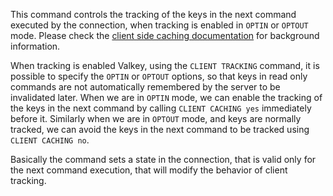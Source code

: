 This command controls the tracking of the keys in the next command executed
by the connection, when tracking is enabled in `OPTIN` or `OPTOUT` mode.
Please check the
[client side caching documentation](/topics/client-side-caching) for
background information.

When tracking is enabled Valkey, using the `CLIENT TRACKING` command, it is
possible to specify the `OPTIN` or `OPTOUT` options, so that keys
in read only commands are not automatically remembered by the server to
be invalidated later. When we are in `OPTIN` mode, we can enable the
tracking of the keys in the next command by calling `CLIENT CACHING yes`
immediately before it. Similarly when we are in `OPTOUT` mode, and keys
are normally tracked, we can avoid the keys in the next command to be
tracked using `CLIENT CACHING no`.

Basically the command sets a state in the connection, that is valid only
for the next command execution, that will modify the behavior of client
tracking.
